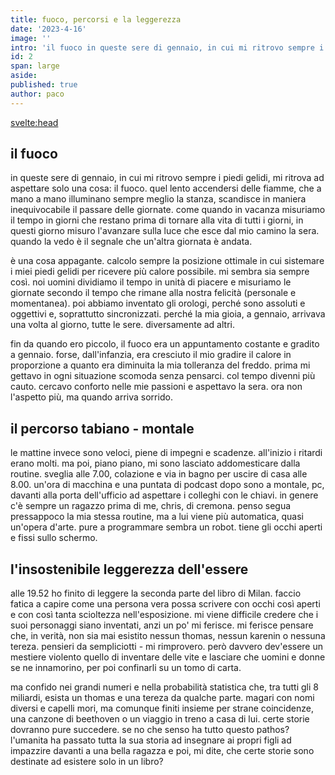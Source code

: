 ```yaml
---
title: fuoco, percorsi e la leggerezza
date: '2023-4-16'
image: ''
intro: 'il fuoco in queste sere di gennaio, in cui mi ritrovo sempre i piedi gelidi, mi ritrova ad aspettare solo una cosa: il fuoco. quel lento accendersi delle fiamme, che a mano a mano illuminano sempre meglio la stanza, scandisce in maniera inequivocabile il passare delle giornate.'
id: 2
span: large
aside:
published: true
author: paco
---
```


<svelte:head>
  <title>{title} | {author}</title>
</svelte:head>

## il fuoco
in queste sere di gennaio, in cui mi ritrovo sempre i piedi gelidi, mi ritrova ad aspettare solo una cosa: il fuoco. quel lento accendersi delle fiamme, che a mano a mano illuminano sempre meglio la stanza, scandisce in maniera inequivocabile il passare delle giornate. come quando in vacanza misuriamo il tempo in giorni che restano prima di tornare alla vita di tutti i giorni, in questi giorno misuro l'avanzare sulla luce che esce dal mio camino la sera. quando la vedo è il segnale che un'altra giornata è andata.

è una cosa appagante. calcolo sempre la posizione ottimale in cui sistemare i miei piedi gelidi per ricevere più calore possibile. mi sembra sia sempre così. noi uomini dividiamo il tempo in unità di piacere e misuriamo le giornate secondo il tempo che rimane alla nostra felicità (personale e momentanea). poi abbiamo inventato gli orologi, perché sono assoluti e oggettivi e, soprattutto sincronizzati. perché la mia gioia, a gennaio, arrivava una volta al giorno, tutte le sere. diversamente ad altri.

fin da quando ero piccolo, il fuoco era un appuntamento costante e gradito a gennaio. forse, dall'infanzia, era cresciuto il mio gradire il calore in proporzione a quanto era diminuita la mia tolleranza del freddo. prima mi gettavo in ogni situazione scomoda senza pensarci. col tempo divenni più cauto. cercavo conforto nelle mie passioni e aspettavo la sera. ora non l'aspetto più, ma quando arriva sorrido.

## il percorso tabiano - montale
le mattine invece sono veloci, piene di impegni e scadenze. all'inizio i ritardi erano molti. ma poi, piano piano, mi sono lasciato addomesticare dalla routine. sveglia alle 7.00, colazione e via in bagno per uscire di casa alle 8.00. un'ora di macchina e una puntata di podcast dopo sono a montale, pc, davanti alla porta dell'ufficio ad aspettare i colleghi con le chiavi. in genere c'è sempre un ragazzo prima di me, chris, di cremona. penso segua pressappoco la mia stessa routine, ma a lui viene più automatica, quasi un'opera d'arte. pure a programmare sembra un robot. tiene gli occhi aperti e fissi sullo schermo.

## l'insostenibile leggerezza dell'essere
alle 19.52 ho finito di leggere la seconda parte del libro di Milan. faccio fatica a capire come una persona vera possa scrivere con occhi così aperti e con così tanta scioltezza nell'esposizione. mi viene difficile credere che i suoi personaggi siano inventati, anzi un po' mi ferisce.
mi ferisce pensare che, in verità, non sia mai esistito nessun thomas, nessun karenin o nessuna tereza. pensieri da sempliciotti - mi rimprovero. però davvero dev'essere un mestiere violento quello di inventare delle vite e lasciare che uomini e donne se ne innamorino, per poi confinarli su un tomo di carta.

ma confido nei grandi numeri e nella probabilità statistica che, tra tutti gli 8 miliardi, esista un thomas e una tereza da qualche parte. magari con nomi diversi e capelli mori, ma comunque finiti insieme per strane coincidenze, una canzone di beethoven o un viaggio in treno a casa di lui. certe storie dovranno pure succedere. se no che senso ha tutto questo pathos? l'umanita ha passato tutta la sua storia ad insegnare ai propri figli ad impazzire davanti a una bella ragazza e poi, mi dite, che certe storie sono destinate ad esistere solo in un libro? 